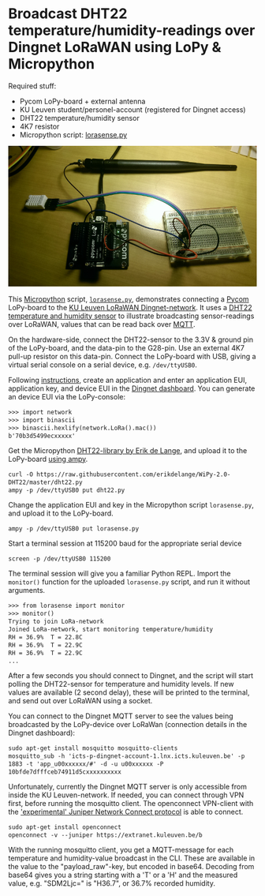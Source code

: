 # Broadcast DHT22 temperature/humidity-readings over Dingnet LoRaWAN using LoPy & Micropython

Required stuff:
* Pycom LoPy-board + external antenna
* KU Leuven student/personel-account (registered for Dingnet access)
* DHT22 temperature/humidity sensor
* 4K7 resistor
* Micropython script: [lorasense.py](lorasense.py)

![LoPy+DHT22 example](lorasense_screenshot_small.jpg)

This [Micropython](https://micropython.org/) script, [`lorasense.py`](lorasense.py), demonstrates connecting a [Pycom](https://pycom.io/) LoPy-board to the [KU Leuven LoRaWAN Dingnet-network](https://admin.kuleuven.be/icts/services/dingnet/en). It uses a [DHT22 temperature and humidity sensor](https://www.adafruit.com/product/385) to illustrate broadcasting sensor-readings over LoRaWAN, values that can be read back over [MQTT](http://mqtt.org/).

On the hardware-side, connect the DHT22-sensor to the 3.3V & ground pin of the LoPy-board, and the data-pin to the G28-pin. Use an external 4K7 pull-up resistor on this data-pin. Connect the LoPy-board with USB, giving a virtual serial console on a serial device, e.g. `/dev/ttyUSB0`.

Following [instructions](https://admin.kuleuven.be/icts/services/dingnet/english/howto), create an application and enter an application EUI, application key, and device EUI in the [Dingnet dashboard](https://dingnet-account.icts.kuleuven.be/platform/). You can generate an device EUI via the LoPy-console:

    >>> import network
    >>> import binascii
    >>> binascii.hexlify(network.LoRa().mac())
    b'70b3d5499ecxxxxx'

Get the Micropython [DHT22-library by Erik de Lange](https://github.com/erikdelange/WiPy-2.0-DHT22), and upload it to the LoPy-board [using ampy](https://github.com/adafruit/ampy).

    curl -O https://raw.githubusercontent.com/erikdelange/WiPy-2.0-DHT22/master/dht22.py
    ampy -p /dev/ttyUSB0 put dht22.py

Change the application EUI and key in the Micropython script `lorasense.py`, and upload it to the LoPy-board.

    ampy -p /dev/ttyUSB0 put lorasense.py

Start a terminal session at 115200 baud for the appropriate serial device

    screen -p /dev/ttyUSB0 115200

The terminal session will give you a familiar Python REPL. Import the `monitor()` function for the uploaded `lorasense.py` script, and run it without arguments.

    >>> from lorasense import monitor
    >>> monitor()
    Trying to join LoRa-network
    Joined LoRa-network, start monitoring temperature/humidity
    RH = 36.9%  T = 22.8C
    RH = 36.9%  T = 22.9C
    RH = 36.9%  T = 22.9C
    ...

After a few seconds you should connect to Dingnet, and the script will start polling the DHT22-sensor for temperature and humidity levels. If new values are available (2 second delay), these will be printed to the terminal, and send out over LoRaWAN using a socket. 

You can connect to the Dingnet MQTT server to see the values being broadcasted by the LoPy-device over LoRaWan (connection details in the Dingnet dashboard):

    sudo apt-get install mosquitto mosquitto-clients
    mosquitto_sub -h 'icts-p-dingnet-account-1.lnx.icts.kuleuven.be' -p 1883 -t 'app_u00xxxxxx/#' -d -u u00xxxxxx -P 10bfde7dfffceb74911d5cxxxxxxxxxx

Unfortunately, currently the Dingnet MQTT server is only accessible from inside the KU Leuven-network. If needed, you can connect through VPN first, before running the mosquitto client. The openconnect VPN-client with the ['experimental' Juniper Network Connect protocol](http://www.infradead.org/openconnect/juniper.html) is able to connect.

    sudo apt-get install openconnect
    openconnect -v --juniper https://extranet.kuleuven.be/b

With the running mosquitto client, you get a MQTT-message for each temperature and humidity-value broadcast in the CLI. These are available in the value to the "payload_raw"-key, but encoded in base64. Decoding from base64 gives you a string starting with a 'T' or a 'H' and the measured value, e.g. "SDM2Ljc=" is "H36.7", or 36.7% recorded humidity.
